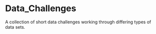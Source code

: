 # Data_Challenges
A collection of short data challenges working through differing types of data sets. 
